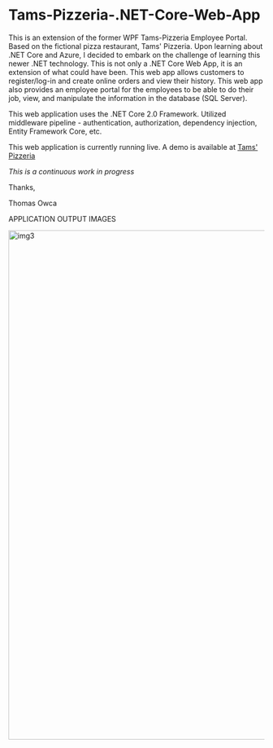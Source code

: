 # Tams-Pizzeria-.NET-Core-Web-App
This is an extension of the former WPF Tams-Pizzeria Employee Portal. Based on the fictional pizza restaurant, Tams' Pizzeria. Upon learning about .NET Core and Azure, I decided to embark on the challenge of learning this newer .NET technology. This is not only a .NET Core Web App, it is an extension of what could have been. This web app allows customers to register/log-in and create online orders and view their history. This web app also provides an employee portal for the employees to be able to do their job, view, and manipulate the information in the database (SQL Server).

This web application uses the .NET Core 2.0 Framework. Utilized middleware pipeline - authentication, authorization, dependency injection, Entity Framework Core, etc.

This web application is currently running live. A demo is available at <a href="https://tamspizzeria.azurewebsites.net/">Tams' Pizzeria</a>

*This is a continuous work in progress* 

Thanks,

Thomas Owca

APPLICATION OUTPUT IMAGES

<img src="Images/img3.PNG" alt="img3" width="1000" />
